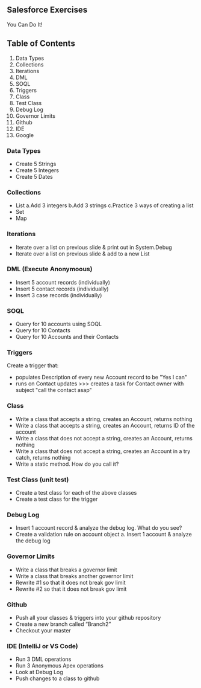 ## Salesforce Exercises

You Can Do It!

## Table of Contents
1. Data Types
2. Collections
3. Iterations
4. DML
5. SOQL
6. Triggers
7. Class
8. Test Class
9. Debug Log
10. Governor Limits
11. Github
12. IDE
13. Google

### Data Types
* Create 5 Strings
* Create 5 Integers
* Create 5 Dates

### Collections
* List
  a.Add 3 integers
  b.Add 3 strings
  c.Practice 3 ways of creating a list
* Set
* Map

### Iterations
* Iterate over a list on previous slide & print out in System.Debug
* Iterate over a list on previous slide & add to a new List

### DML (Execute Anonymoous)
* Insert 5 account records (individually)
* Insert 5 contact records (individually)
* Insert 3 case records (individually)

### SOQL
* Query for 10 accounts using SOQL
* Query for 10 Contacts
* Query for 10 Accounts and their Contacts

### Triggers
Create a trigger that:
* populates Description of every new Account record to be "Yes I can"
* runs on Contact updates >>> creates a task for Contact owner with subject "call the contact asap"

### Class
* Write a class that accepts a string, creates an Account, returns nothing
* Write a class that accepts a string, creates an Account, returns ID of the account
* Write a class that does not accept a string, creates an Account, returns nothing
* Write a class that does not accept a string, creates an Account in a try catch, returns nothing
* Write a static method. How do you call it?

### Test Class (unit test)
* Create a test class for each of the above classes
* Create a test class for the trigger

### Debug Log
* Insert 1 account record & analyze the debug log. What do you see?
* Create a validation rule on account object
  a. Insert 1 account & analyze the debug log

### Governor Limits
* Write a class that breaks a governor limit
* Write a class that breaks another governor limit
* Rewrite #1 so that it does not break gov limit
* Rewrite #2 so that it does not break gov limit

### Github
* Push all your classes & triggers into your github repository
* Create a new branch called “Branch2”
* Checkout your master

### IDE (IntelliJ or VS Code)
* Run 3 DML operations 
* Run 3 Anonymous Apex operations
* Look at Debug Log
* Push changes to a class to github